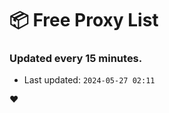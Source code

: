 # :package: Free Proxy List
### Updated every 15 minutes.

- Last updated: `2024-05-27 02:11`

:heart:
